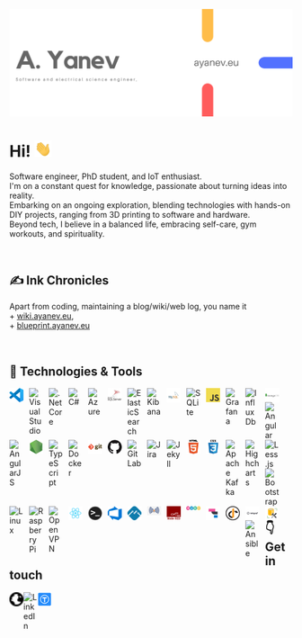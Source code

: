 [![ayanev.eu](https://raw.githubusercontent.com/atanasyanew/atanasyanew/master/assets/poster-01.png "ayanev.eu")](https://ayanev.eu/)

# Hi! <img src="https://raw.githubusercontent.com/atanasyanew/atanasyanew/master/assets/wave.gif" width="30px">

Software engineer, PhD student, and IoT enthusiast.  
I'm on a constant quest for knowledge, passionate about turning ideas into reality.  
Еmbarking on an ongoing exploration, blending technologies with hands-on DIY projects, ranging from 3D printing to software and hardware.  
Beyond tech, I believe in a balanced life, embracing self-care, gym workouts, and spirituality.

<br>

## &#x270d; Ink Chronicles

Apart from coding, maintaining a blog/wiki/web log, you name it  
&plus; [wiki.ayanev.eu](https://wiki.ayanev.eu/),  
&plus; [blueprint.ayanev.eu](https://blueprint.ayanev.eu/)  

<br>

## 🔧 Technologies & Tools

<span><img align="left" width="25px" style="padding-right:10px;" alt="Visual Studio code"    src="https://raw.githubusercontent.com/github/explore/80688e429a7d4ef2fca1e82350fe8e3517d3494d/topics/visual-studio-code/visual-studio-code.png" /></span>
<span><img align="left" width="25px" style="padding-right:10px;" alt="Visual Studio"         src="https://cdn.worldvectorlogo.com/logos/visual-studio-2013.svg" /></span>
<span><img align="left" width="25px" style="padding-right:10px;" alt=".Net Core"             src="https://cdn.worldvectorlogo.com/logos/dot-net-core-7.svg" /></span>
<span><img align="left" width="25px" style="padding-right:10px;" alt="C#"                    src="https://cdn.worldvectorlogo.com/logos/c--4.svg" /></span>
<span><img align="left" width="25px" style="padding-right:10px;" alt="Azure"                 src="https://cdn.worldvectorlogo.com/logos/azure-1.svg" /></span>
<span><img align="left" width="25px" style="padding-right:10px;" alt="MS SQL"                src="./assets/microsoft-sql-server.svg" /></span>
<span><img align="left" width="25px" style="padding-right:10px;" alt="ElasticSearch"         src="https://cdn.worldvectorlogo.com/logos/elasticsearch.svg" /></span>
<span><img align="left" width="25px" style="padding-right:10px;" alt="Kibana"                src="https://cdn.worldvectorlogo.com/logos/elastic-kibana.svg" /></span>
<span><img align="left" width="25px" style="padding-right:10px;" alt="MySQL"                 src="https://raw.githubusercontent.com/github/explore/80688e429a7d4ef2fca1e82350fe8e3517d3494d/topics/mysql/mysql.png" /></span>
<span><img align="left" width="25px" style="padding-right:10px;" alt="SQLite"                src="https://cdn.worldvectorlogo.com/logos/sqlite.svg" /></span>
<span><img align="left" width="25px" style="padding-right:10px;" alt="JavaScript"            src="https://raw.githubusercontent.com/github/explore/80688e429a7d4ef2fca1e82350fe8e3517d3494d/topics/javascript/javascript.png" /></span>
<span><img align="left" width="25px" style="padding-right:10px;" alt="Grafana"               src="https://cdn.worldvectorlogo.com/logos/grafana.svg" /></span>
<span><img align="left" width="25px" style="padding-right:10px;" alt="InfluxDb"              src="https://cdn.worldvectorlogo.com/logos/influxdb.svg" /></span>
<span><img align="left" width="25px" style="padding-right:10px;" alt="MongoDB"               src="https://raw.githubusercontent.com/github/explore/80688e429a7d4ef2fca1e82350fe8e3517d3494d/topics/mongodb/mongodb.png" /></span>
<span><img align="left" width="25px" style="padding-right:10px;" alt="Angular"               src="https://cdn.worldvectorlogo.com/logos/angular-icon-1.svg" /></span>
<span><img align="left" width="25px" style="padding-right:10px;" alt="AngularJS"             src="https://cdn.worldvectorlogo.com/logos/angular.svg" /></span>
<span><img align="left" width="25px" style="padding-right:10px;" alt="Node.js"               src="https://raw.githubusercontent.com/github/explore/80688e429a7d4ef2fca1e82350fe8e3517d3494d/topics/nodejs/nodejs.png" /></span>
<span><img align="left" width="25px" style="padding-right:10px;" alt="TypeScript"            src="https://cdn.worldvectorlogo.com/logos/typescript.svg" /></span>
<span><img align="left" width="25px" style="padding-right:10px;" alt="Docker"                src="https://cdn.worldvectorlogo.com/logos/docker.svg" /></span>
<span><img align="left" width="25px" style="padding-right:10px;" alt="Git"                   src="https://raw.githubusercontent.com/github/explore/80688e429a7d4ef2fca1e82350fe8e3517d3494d/topics/git/git.png" /></span>
<span><img align="left" width="25px" style="padding-right:10px;" alt="GitHub"                src="https://raw.githubusercontent.com/github/explore/78df643247d429f6cc873026c0622819ad797942/topics/github/github.png" /></span>
<span><img align="left" width="25px" style="padding-right:10px;" alt="GitLab"                src="https://cdn.worldvectorlogo.com/logos/gitlab.svg" /></span>
<span><img align="left" width="25px" style="padding-right:10px;" alt="Jira"                  src="https://cdn.worldvectorlogo.com/logos/jira-3.svg" /></span>
<span><img align="left" width="25px" style="padding-right:10px;" alt="Jekyll"                src="https://cdn.worldvectorlogo.com/logos/jekyll.svg" /></span>
<span><img align="left" width="25px" style="padding-right:10px;" alt="HTML5"                 src="https://raw.githubusercontent.com/github/explore/80688e429a7d4ef2fca1e82350fe8e3517d3494d/topics/html/html.png" /></span>
<span><img align="left" width="25px" style="padding-right:10px;" alt="CSS3"                  src="https://raw.githubusercontent.com/github/explore/80688e429a7d4ef2fca1e82350fe8e3517d3494d/topics/css/css.png" /></span>
<span><img align="left" width="25px" style="padding-right:10px;" alt="Apache Kafka"          src="https://cdn.worldvectorlogo.com/logos/kafka.svg" /></span>
<span><img align="left" width="25px" style="padding-right:10px;" alt="Highcharts"            src="https://cdn.worldvectorlogo.com/logos/highcharts.svg" /></span>
<span><img align="left" width="25px" style="padding-right:10px;" alt="Less.js"               src="https://cdn.worldvectorlogo.com/logos/less.svg" /></span>
<span><img align="left" width="25px" style="padding-right:10px;" alt="Bootstrap"             src="https://cdn.worldvectorlogo.com/logos/bootstrap-4.svg" /></span>
<span><img align="left" width="25px" style="padding-right:10px;" alt="Linux"                 src="https://cdn.worldvectorlogo.com/logos/linux-tux.svg" /></span>
<span><img align="left" width="25px" style="padding-right:10px;" alt="Raspberry Pi"          src="https://cdn.worldvectorlogo.com/logos/raspberry-pi.svg" /></span>
<span><img align="left" width="25px" style="padding-right:10px;" alt="OpenVPN"               src="https://cdn.worldvectorlogo.com/logos/openvpn-logo-1.svg" /></span>
<span><img align="left" width="25px" style="padding-right:10px;" alt="ReactJS"               src="https://raw.githubusercontent.com/github/explore/80688e429a7d4ef2fca1e82350fe8e3517d3494d/topics/react/react.png" /></span>
<span><img align="left" width="25px" style="padding-right:10px;" alt="CLI"                   src="https://raw.githubusercontent.com/github/explore/80688e429a7d4ef2fca1e82350fe8e3517d3494d/topics/terminal/terminal.png" /></span>
<span><img align="left" width="25px" style="padding-right:10px;" alt="Azure DevOp"           src="./assets/logo-azure-devops.svg" /></span>
<span><img align="left" width="25px" style="padding-right:10px;" alt="MongooseOS"            src="./assets/logo-mongoose-os.png" /></span>
<span><img align="left" width="25px" style="padding-right:10px;" alt="Mosquitto MQTT"        src="./assets/logo-mosquitto-mqtt.png" /></span>
<span><img align="left" width="25px" style="padding-right:10px;" alt="Node-RED"              src="./assets/logo-node-red.png" /></span>
<span><img align="left" width="25px" style="padding-right:10px;" alt="Hugo"                  src="./assets/logo-hugo.svg" /></span>
<span><img align="left" width="25px" style="padding-right:10px;" alt="Elastic APM"           src="./assets/logo-elastic-apm.png" /></span>
<span><img align="left" width="25px" style="padding-right:10px;" alt="IdentityServer"        src="./assets/logo-Identity-server.png" /></span>
<span><img align="left" width="25px" style="padding-right:10px;" alt="Telegraf"              src="./assets/logo-telegraf.svg" /></span>
<span><img align="left" width="25px" style="padding-right:10px;" alt="SQL management studio" src="./assets/logo-mssms.png" /> </span>
<span><img align="left" width="25px" style="padding-right:10px;" alt="Ansible"               src="https://cdn.worldvectorlogo.com/logos/ansible.svg" /></span>

<!-- [<img src="https://img.shields.io/badge/JavaScript-282C34?logo=javascript&logoColor=F7DF1E" alt="JavaScript logo" title="JavaScript" height="25" />][tech_tools_anchor]
&nbsp; -->

<!-- Data structures
Logos to be added:
Algorithms
Design patterns

Express.js
Postman
IoT
Samba
Microservices
W3.css
W3.js
Prusa
3D printing
Fusion 360
Onfido
4Stop
PayPal
Stripe
CI/CD
UML
KendоUI
.NET
ASP NET Web API
VSTO
IIS
Code First
Database First
Stored procedure
-->

<br>
<br>
<br>
<br>
<br>
<br>
<br>
<br>

## &#x1F447; Get in touch

[<img align="left" width="25px" alt="Web"         src="https://raw.githubusercontent.com/iconic/open-iconic/master/svg/globe.svg" />][website]
[<img align="left" width="25px" alt="LinkedIn"    src="https://cdn.jsdelivr.net/npm/simple-icons@v3/icons/linkedin.svg" />][linkedin]
[<img align="left" width="25px" alt="Thingiverse" src="https://raw.githubusercontent.com/atanasyanew/atanasyanew/master/assets/logo-thingiverse.png" />][thingiverse]
<!-- [<img align="left" width="25px" alt="Medium"      src="https://cdn.jsdelivr.net/npm/simple-icons@v3/icons/medium.svg" />][medium] -->

<br>
<br>

<!-- ## &#x1f4c8; ..and its nice to have some widgets -->

<!-- Profile views badge -->
<!-- ![atanasyanew's github stats](https://komarev.com/ghpvc/?username=atanasyanew&label=Profile%20views&color=0e75b6&style=flat) -->

<!-- Table with Starts, Commits, Repositories, Followers, Issues, Pull requests -->
<!-- ![atanasyanew's github stats](https://github-profile-trophy.vercel.app/?username=atanasyanew) -->

<!-- Most Used Languages -->
<!-- ![atanasyanew's github stats](https://github-readme-stats.vercel.app/api/top-langs/?username=atanasyanew&hide=php,html&title_color=ffffff&text_color=c9cacc&icon_color=2bbc8a&bg_color=1d1f21) -->

<!-- GitHub Profile Stats -->
<!-- ![atanasyanew's github stats](https://github-readme-stats.vercel.app/api?username=atanasyanew&show_icons=true&line_height=27&count_private=true&title_color=ffffff&text_color=c9cacc&icon_color=2bbc8a&bg_color=1d1f21) -->
<!-- ![atanasyanew's github stats](https://github-readme-stats.vercel.app/api?username=atanasyanew&show_icons=true&hide_border=true) -->


<!-- Resources -->
<!-- Icons: https://simpleicons.org/ -->
<!-- GitHub Stats: https://github.com/anuraghazra/github-readme-stats -->
<!-- Emojis: https://emojipedia.org/emoji/ -->
<!-- HTML Emojis: https://www.fileformat.info/index.htm -->
<!-- Shields: https://shields.io/ -->
<!-- Awesome GitHub Profile README: https://github.com/abhisheknaiidu/awesome-github-profile-readme -->

[website]: https://ayanev.eu
[linkedin]: https://www.linkedin.com/in/ayanew
[medium]: https://medium.com/@atanas.yanew
[thingiverse]: https://www.thingiverse.com/ayanev
